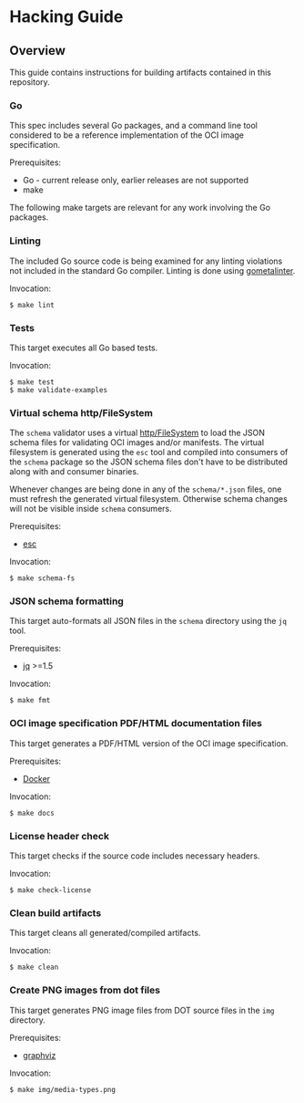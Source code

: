 # Hacking Guide

## Overview

This guide contains instructions for building artifacts contained in this repository.

### Go

This spec includes several Go packages, and a command line tool considered to be a reference implementation of the OCI image specification.

Prerequisites:
* Go - current release only, earlier releases are not supported
* make

The following make targets are relevant for any work involving the Go packages.

### Linting

The included Go source code is being examined for any linting violations not included in the standard Go compiler. Linting is done using [gometalinter](https://github.com/alecthomas/gometalinter).

Invocation:
```
$ make lint
```

### Tests

This target executes all Go based tests.

Invocation:
```
$ make test
$ make validate-examples
```

### Virtual schema http/FileSystem

The `schema` validator uses a virtual [http/FileSystem](https://golang.org/pkg/net/http/#FileSystem) to load the JSON schema files for validating OCI images and/or manifests.
The virtual filesystem is generated using the `esc` tool and compiled into consumers of the `schema` package so the JSON schema files don't have to be distributed along with and consumer binaries.

Whenever changes are being done in any of the `schema/*.json` files, one must refresh the generated virtual filesystem.
Otherwise schema changes will not be visible inside `schema` consumers.

Prerequisites:
* [esc](https://github.com/mjibson/esc)

Invocation:
```
$ make schema-fs
```

### JSON schema formatting

This target auto-formats all JSON files in the `schema` directory using the `jq` tool.

Prerequisites:
* [jq](https://stedolan.github.io/jq/) >=1.5

Invocation:
```
$ make fmt
```

### OCI image specification PDF/HTML documentation files

This target generates a PDF/HTML version of the OCI image specification.

Prerequisites:
* [Docker](https://www.docker.com/)

Invocation:
```
$ make docs
```

### License header check

This target checks if the source code includes necessary headers.

Invocation:
```
$ make check-license
```

### Clean build artifacts

This target cleans all generated/compiled artifacts.

Invocation:
```
$ make clean
```

### Create PNG images from dot files

This target generates PNG image files from DOT source files in the `img` directory.

Prerequisites:
* [graphviz](https://www.graphviz.org/)

Invocation:
```
$ make img/media-types.png
```
